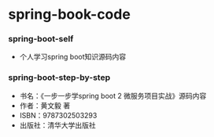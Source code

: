 # spring-book-code

### spring-boot-self
- 个人学习spring boot知识源码内容

### spring-boot-step-by-step
- 书名：《一步一步学spring boot 2 微服务项目实战》源码内容
- 作者：黄文毅 著
- ISBN：9787302503293
- 出版社：清华大学出版社
